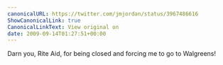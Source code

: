 ```yaml
---
canonicalURL: https://twitter.com/jmjordan/status/3967486616
ShowCanonicalLink: true
CanonicalLinkText: View original on
date: 2009-09-14T01:27:51+00:00
---
```

Darn you, Rite Aid, for being closed and forcing me to go to Walgreens!